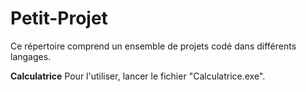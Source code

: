 # Petit-Projet
Ce répertoire comprend un ensemble de projets codé dans différents langages.

**Calculatrice**
Pour l'utiliser, lancer le fichier "Calculatrice.exe".
